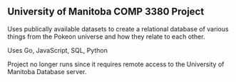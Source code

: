 ## University of Manitoba COMP 3380 Project

Uses publically available datasets to create a relational database of various things from the Pokeon universe and how they relate to each other.

Uses Go, JavaScript, SQL, Python

Project no longer runs since it requires remote access to the University of Manitoba Database server.
